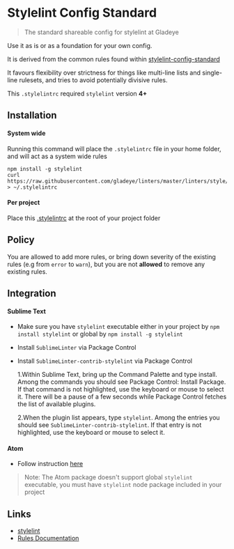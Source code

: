 # Stylelint Config Standard

> The standard shareable config for stylelint at Gladeye

Use it as is or as a foundation for your own config.

It is derived from the common rules found within [stylelint-config-standard](https://github.com/stylelint/stylelint-config-standard)

It favours flexibility over strictness for things like multi-line lists and single-line rulesets, and tries to avoid potentially divisive rules.

This `.stylelintrc` required `stylelint` version **4+**

## Installation

#### System wide

Running this command will place the `.stylelintrc` file in your home folder, and will act as a system wide rules

```
npm install -g stylelint
curl https://raw.githubusercontent.com/gladeye/linters/master/linters/style/.stylelintrc > ~/.stylelintrc
```

#### Per project

Place this [.stylelintrc](https://raw.githubusercontent.com/gladeye/linters/style/.stylelintrc) at the root of your project folder

## Policy

You are allowed to add more rules, or bring down severity of the existing rules (e.g from `error` to `warn`), but you are not **allowed** to remove any existing rules.

## Integration

#### Sublime Text

- Make sure you have `stylelint` executable either in your project by `npm install stylelint` or global by `npm install -g stylelint`

- Install `SublimeLinter` via Package Control

- Install `SublimeLinter-contrib-stylelint` via Package Control

    1.Within Sublime Text, bring up the Command Palette and type install. Among the commands you should see Package Control: Install Package. If that command is not highlighted, use the keyboard or mouse to select it. There will be a pause of a few seconds while Package Control fetches the list of available plugins.

    2.When the plugin list appears, type `stylelint`. Among the entries you should see `SublimeLinter-contrib-stylelint`. If that entry is not highlighted, use the keyboard or mouse to select it.

#### Atom

- Follow instruction [here](https://atom.io/packages/linter-stylelint)

> Note: The Atom package doesn't support global `stylelint` executable, you must have `stylelint` node package included in your project

## Links

- [stylelint](https://github.com/stylelint/stylelint)
- [Rules Documentation](https://github.com/stylelint/stylelint/blob/master/docs/user-guide/rules.md)
